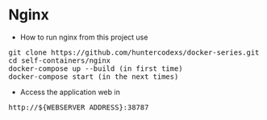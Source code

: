 # Nginx

- How to run nginx from this project use

<pre>
git clone https://github.com/huntercodexs/docker-series.git .
cd self-containers/nginx
docker-compose up --build (in first time)
docker-compose start (in the next times)
</pre>

- Access the application web in

<pre>
http://${WEBSERVER_ADDRESS}:38787
</pre>